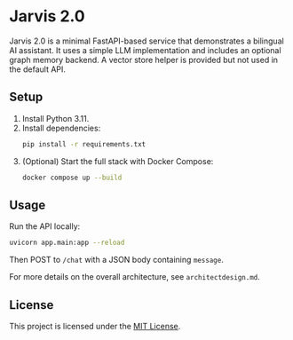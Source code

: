 # Jarvis 2.0

Jarvis 2.0 is a minimal FastAPI-based service that demonstrates a bilingual AI assistant. It uses a simple LLM implementation and includes an optional graph memory backend. A vector store helper is provided but not used in the default API.

## Setup

1. Install Python 3.11.
2. Install dependencies:
   ```bash
   pip install -r requirements.txt
   ```
3. (Optional) Start the full stack with Docker Compose:
   ```bash
   docker compose up --build
   ```

## Usage

Run the API locally:
```bash
uvicorn app.main:app --reload
```
Then POST to `/chat` with a JSON body containing `message`.

For more details on the overall architecture, see `architectdesign.md`.

## License

This project is licensed under the [MIT License](LICENSE).
